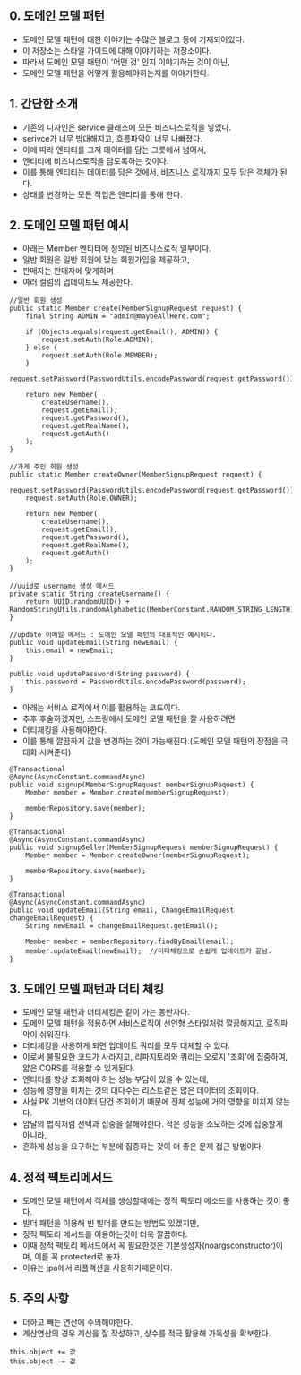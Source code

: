## 0. 도메인 모델 패턴
* 도메인 모델 패턴에 대한 이야기는 수많은 블로그 등에 기재되어있다.
* 이 저장소는 스타일 가이드에 대해 이야기하는 저장소이다.
* 따라서 도메인 모델 패턴이 '어떤 것' 인지 이야기하는 것이 아닌,
* 도메인 모델 패턴을 어떻게 활용해야하는지를 이야기한다.

## 1. 간단한 소개
* 기존의 디자인은 service 클래스에 모든 비즈니스로직을 넣었다.
* serivce가 너무 방대해지고, 흐름파악이 너무 나빠졌다.
* 이에 따라 엔티티를 그저 데이터를 담는 그릇에서 넘어서,
* 엔티티에 비즈니스로직을 담도록하는 것이다.
* 이를 통해 엔티티는 데이터를 담은 것에서, 비즈니스 로직까지 모두 담은 객체가 된다.
* 상태를 변경하는 모든 작업은 엔티티를 통해 한다.

## 2. 도메인 모델 패턴 예시
* 아래는 Member 엔티티에 정의된 비즈니스로직 일부이다.
* 일반 회원은 일반 회원에 맞는 회원가입을 제공하고,
* 판매자는 판매자에 맞게하며
* 여러 컬럼의 업데이트도 제공한다.
```
//일반 회원 생성
public static Member create(MemberSignupRequest request) {
    final String ADMIN = "admin@maybeAllHere.com";

    if (Objects.equals(request.getEmail(), ADMIN)) {
        request.setAuth(Role.ADMIN);
    } else {
        request.setAuth(Role.MEMBER);
    }
    request.setPassword(PasswordUtils.encodePassword(request.getPassword()));

    return new Member(
        createUsername(),
        request.getEmail(),
        request.getPassword(),
        request.getRealName(),
        request.getAuth()
    );
}

//가게 주인 회원 생성
public static Member createOwner(MemberSignupRequest request) {
    request.setPassword(PasswordUtils.encodePassword(request.getPassword()));
    request.setAuth(Role.OWNER);

    return new Member(
        createUsername(),
        request.getEmail(),
        request.getPassword(),
        request.getRealName(),
        request.getAuth()
    );
}

//uuid로 username 생성 메서드
private static String createUsername() {
    return UUID.randomUUID() + RandomStringUtils.randomAlphabetic(MemberConstant.RANDOM_STRING_LENGTH);
}

//update 이메일 메서드 : 도메인 모델 패턴의 대표적인 예시이다.
public void updateEmail(String newEmail) {
    this.email = newEmail;
}

public void updatePassword(String password) {
    this.password = PasswordUtils.encodePassword(password);
}
```
* 아래는 서비스 로직에서 이를 활용하는 코드이다.
* 추후 후술하겠지만, 스프링에서 도메인 모델 패턴을 잘 사용하려면
* 더티체킹을 사용해야한다.
* 이를 통해 깔끔하게 값을 변경하는 것이 가능해진다.(도메인 모델 패턴의 장점을 극대화 시켜준다)
```
@Transactional
@Async(AsyncConstant.commandAsync)
public void signup(MemberSignupRequest memberSignupRequest) {
    Member member = Member.create(memberSignupRequest);

    memberRepository.save(member);
}

@Transactional
@Async(AsyncConstant.commandAsync)
public void signupSeller(MemberSignupRequest memberSignupRequest) {
    Member member = Member.createOwner(memberSignupRequest);

    memberRepository.save(member);
}

@Transactional
@Async(AsyncConstant.commandAsync)
public void updateEmail(String email, ChangeEmailRequest changeEmailRequest) {
    String newEmail = changeEmailRequest.getEmail();
    
    Member member = memberRepository.findByEmail(email);
    member.updateEmail(newEmail);  //더티체킹으로 손쉽게 업데이트가 끝남.
}
```

## 3. 도메인 모델 패턴과 더티 체킹
* 도메인 모델 패턴과 더티체킹은 같이 가는 동반자다.
* 도메인 모델 패턴을 적용하면 서비스로직이 선언형 스타일처럼 깔끔해지고, 로직파악이 쉬워진다.
* 더티체킹을 사용하게 되면 업데이트 쿼리를 모두 대체할 수 있다.
* 이로써 불필요한 코드가 사라지고, 리파지토리와 쿼리는 오로지 '조회'에 집중하여, 얇은 CQRS를 적용할 수 있게된다.
* 엔티티를 항상 조회해야 하는 성능 부담이 있을 수 있는데,
* 성능에 영향을 미치는 것의 대다수는 리스트같은 많은 데이터의 조회이다.
* 사실 PK 기반의 데이터 단건 조회이기 때문에 전체 성능에 거의 영향을 미치지 않는다.
* 암달의 법칙처럼 선택과 집중을 잘해야한다. 적은 성능을 소모하는 것에 집중할게 아니라, 
* 흔하게 성능을 요구하는 부분에 집중하는 것이 더 좋은 문제 접근 방법이다.

## 4. 정적 팩토리메서드
* 도메인 모델 패턴에서 객체를 생성할때에는 정적 팩토리 메소드를 사용하는 것이 좋다.
* 빌더 패턴을 이용해 빈 빌더를 만드는 방법도 있겠지만,
* 정적 팩토리 메서드를 이용하는것이 더욱 깔끔하다.
* 이때 정적 팩토리 메서드에서 꼭 필요한것은 기본생성자(noargsconstructor)이며, 이를 꼭 protected로 놓자. 
* 이유는 jpa에서 리플랙션을 사용하기때문이다.

## 5. 주의 사항
* 더하고 빼는 연산에 주의해야한다. 
* 계산연산의 경우 계산을 잘 작성하고, 상수를 적극 활용해 가독성을 확보한다.
```
this.object += 값
this.object -= 값
```
